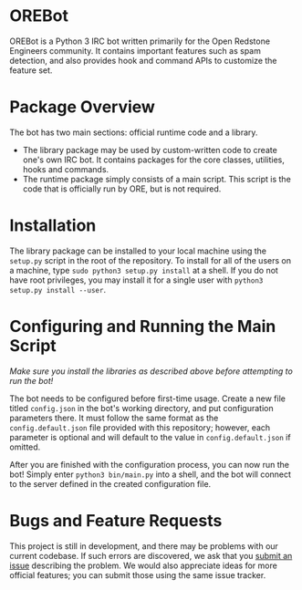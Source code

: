 # OREBot
OREBot is a Python 3 IRC bot written primarily for the Open Redstone Engineers community. It contains important features such as spam detection, and also provides hook and command APIs to customize the feature set.

# Package Overview
The bot has two main sections: official runtime code and a library.
- The library package may be used by custom-written code to create one's own IRC bot. It contains packages for the core classes, utilities, hooks and commands.
- The runtime package simply consists of a main script. This script is the code that is officially run by ORE, but is not required.

# Installation
The library package can be installed to your local machine using the `setup.py` script in the root of the repository. To install for all of the users on a machine, type `sudo python3 setup.py install` at a shell. If you do not have root privileges, you may install it for a single user with `python3 setup.py install --user`.

# Configuring and Running the Main Script
*Make sure you install the libraries as described above before attempting to run the bot!*

The bot needs to be configured before first-time usage. Create a new file titled `config.json` in the bot's working directory, and put configuration parameters there. It must follow the same format as the `config.default.json` file provided with this repository; however, each parameter is optional and will default to the value in `config.default.json` if omitted.

After you are finished with the configuration process, you can now run the bot! Simply enter `python3 bin/main.py` into a shell, and the bot will connect to the server defined in the created configuration file.

# Bugs and Feature Requests
This project is still in development, and there may be problems with our current codebase. If such errors are discovered, we ask that you [submit an issue](http://github.com/OpenRedstoneEngineers/OREBot/issues/new) describing the problem. We would also appreciate ideas for more official features; you can submit those using the same issue tracker.

